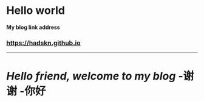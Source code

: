 Hello world
===

**My blog link address**
### https://hadskn.github.io
---
_Hello friend, welcome to my blog_
-谢谢
-你好
===
